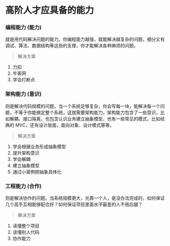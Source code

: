 # 高阶人才应具备的能力

### **编程能力** (能力)

就是用代码解决问题的能力。你编程能力越强，就能解决越复杂的问题，细分又有调试、算法、数据结构等这些的支撑，你才能解决各种麻烦的问题。

> 解决方案

1. 力扣
2. 牛客网
3. 学会打断点

### **架构能力** (意识)

则是解决代码规模的问题。当一个系统足够复杂，你会写每一块，能解决每一个问题，不等于你能搞定整个系统，这就需要架构能力，架构能力包含了一些意识，比如解耦、接口隔离，也包含认识业务建立抽象模型，也有一些常见的模式，比如经典的 MVC，还有设计层面，面向对象、设计模式等等。

> 解决方案

1. 学会根据业务形成抽象模型
2. 提升架构意识
3. 学会解耦
4. 建立抽象模型
5. 通过小案例把抽象具体化

### **工程能力** (合作)

则是解决协作的问题。当系统规模更大，光靠一个人，是没办法完成的，如何保证几个高手互相能够配合好？如何保证项目里面水平最差的人不拖后腿？ 

> 解决方案

1. 读懂整个项目
2. 读懂别人代码
3. 协作能力